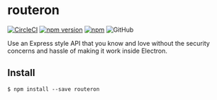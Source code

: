# routeron

[![CircleCI](https://circleci.com/gh/rishabh09/routeron.svg?style=svg)](https://circleci.com/gh/rishabh09/routeron)
[![npm version](https://badge.fury.io/js/routeron.svg)](https://badge.fury.io/js/routeron)
[![npm](https://img.shields.io/npm/dm/routeron.svg)](https://www.npmjs.com/package/routeron)
![GitHub](https://img.shields.io/github/license/rishabh09/routeron)

Use an Express style API that you know and love without the security concerns and hassle of making it
work inside Electron.

## Install

```
$ npm install --save routeron
```

